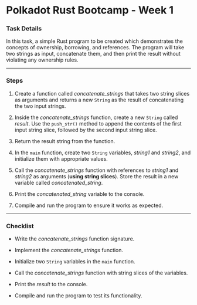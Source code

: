 # Polkadot Rust Bootcamp - Week 1

### Task Details

In this task, a simple Rust program to be created which demonstrates the concepts of ownership, borrowing, and references. The program will take two strings as input, concatenate them, and then print the result without violating any ownership rules.

---
### Steps

1. Create a function called *concatenate_strings* that takes two string slices as arguments and returns a new `String` as the result of concatenating the two input strings.

2. Inside the *concatenate_strings* function, create a new `String` called *result*. Use the `push_str()` method to append the contents of the first input string slice, followed by the second input string slice.

3. Return the result string from the function.

4. In the `main` function, create two `String` variables, *string1* and *string2*, and initialize them with appropriate values.

5. Call the *concatenate_strings* function with references to *string1* and *string2* as arguments (**using string slices**). Store the result in a new variable called *concatenated_string*.

6. Print the *concatenated_string* variable to the console.

7. Compile and run the program to ensure it works as expected.

---
### Checklist

* Write the *concatenate_strings* function signature.

* Implement the *concatenate_strings* function.

* Initialize two `String` variables in the `main` function.

* Call the *concatenate_strings* function with string slices of the variables.

* Print the *result* to the console.

* Compile and run the program to test its functionality.
